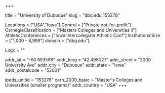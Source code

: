 
+++

title = "University of Dubuque"
slug = "dbq.edu_153278"

Locations = ["USA","Iowa"]
Control = ["Private not-for-profit"]
CarnegieClassification = ["Masters Colleges and Universities II"]
AthleticConferences = ["Iowa Intercollegiate Athletic Conf"]
InstitutionalSize = ["1,000 - 4,999"]
domain = ["dbq.edu"]

Logo = ""

addr_lat = "-90.693568"
addr_long = "42.498027"
addr_street = "2000 University Ave"
addr_city = "Dubuque"
addr_state = "Iowa"
addr_postalcode = "52001"

ipeds_unitid = "153278"
carn_2000_basic = "Master's Colleges and Universities (smaller programs)"
addr_country = "USA"
+++
    
